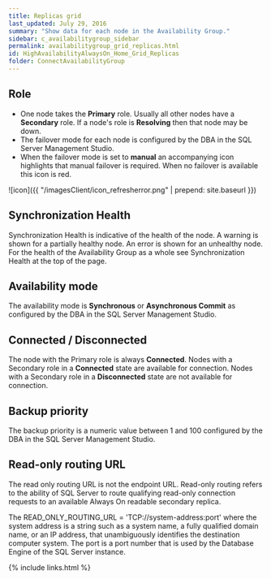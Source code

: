 ```yaml
---
title: Replicas grid
last_updated: July 29, 2016
summary: "Show data for each node in the Availability Group."
sidebar: c_availabilitygroup_sidebar
permalink: availabilitygroup_grid_replicas.html
id: HighAvailabilityAlwaysOn_Home_Grid_Replicas
folder: ConnectAvailabilityGroup
---
```





## Role

* One node takes the **Primary** role. Usually all other nodes have a **Secondary** role. If a node's role is **Resolving** then that node may be down.
* The failover mode for each node is configured by the DBA in the SQL Server Management Studio.
* When the failover mode is set to **manual** an accompanying icon highlights that manual failover is required. When no failover is available this icon is red.

 ![icon]({{ "/imagesClient/icon_refresherror.png" | prepend: site.baseurl }})

## Synchronization Health

Synchronization Health is indicative of the health of the node. A warning is shown for a partially healthy node. An error is shown for an unhealthy node. For the health of the Availability Group as a whole see Synchronization Health at the top of the page.

## Availability mode

The availability mode is **Synchronous** or **Asynchronous Commit** as configured by the DBA in the SQL Server Management Studio.

## Connected / Disconnected

The node with the Primary role is always **Connected**. Nodes with a Secondary role in a **Connected** state are available for connection. Nodes with a Secondary role in a **Disconnected** state are not available for connection.

## Backup priority

The backup priority is a numeric value between 1 and 100 configured by the DBA in the SQL Server Management Studio.

## Read-only routing URL

The read only routing URL is not the endpoint URL. Read-only routing refers to the ability of SQL Server to route qualifying read-only connection requests to an available Always On readable secondary replica.

The READ_ONLY_ROUTING_URL = 'TCP://system-address:port' where the system address is a string such as a system name, a fully qualified domain name, or an IP address, that unambiguously identifies the destination computer system. The port is a port number that is used by the Database Engine of the SQL Server instance.


{% include links.html %}
